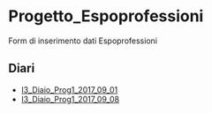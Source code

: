 # Progetto_Espoprofessioni
Form di inserimento dati Espoprofessioni

## Diari
 - [I3_Diaio_Prog1_2017_09_01](https://github.com/DavideSAMT/Progetto_Espoprofessioni/blob/master/Diari/I3_Diario_Prog1_2017_09_01.pdf)
 - [I3_Diaio_Prog1_2017_09_08](https://github.com/DavideSAMT/Progetto_Espoprofessioni/blob/master/Diari/I3_Diario_Prog1_2017_09_08.pdf)

